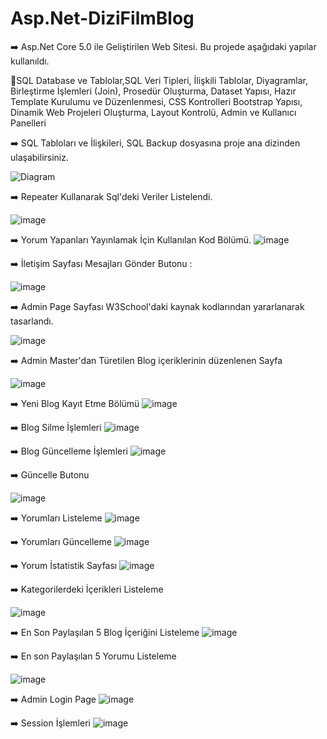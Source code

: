 # Asp.Net-DiziFilmBlog

 
:arrow_right: Asp.Net Core 5.0 ile Geliştirilen Web Sitesi.
Bu projede aşağıdaki yapılar kullanıldı. 

:high_brightness:SQL Database ve Tablolar,SQL Veri Tipleri, İlişkili Tablolar, Diyagramlar, Birleştirme İşlemleri (Join), Prosedür Oluşturma, Dataset Yapısı, Hazır Template Kurulumu ve Düzenlenmesi, CSS Kontrolleri
Bootstrap Yapısı, Dinamik Web Projeleri Oluşturma, Layout Kontrolü, Admin ve Kullanıcı Panelleri

:arrow_right:  SQL Tabloları ve İlişkileri, SQL Backup dosyasına proje ana dizinden ulaşabilirsiniz.


![Diagram](https://user-images.githubusercontent.com/98838876/164477905-af79753e-f2b3-4fb0-8fb2-c5238429a92b.jpg)


:arrow_right: Repeater Kullanarak Sql'deki Veriler Listelendi. 

![image](https://user-images.githubusercontent.com/98838876/164650328-8df234ee-28bb-4388-9701-b950117a640f.png)

:arrow_right: Yorum Yapanları Yayınlamak İçin Kullanılan Kod Bölümü.
![image](https://user-images.githubusercontent.com/98838876/164889338-4151329d-6d94-4acd-a937-11614429ffc2.png)


:arrow_right: İletişim Sayfası Mesajları Gönder Butonu : 

![image](https://user-images.githubusercontent.com/98838876/164890597-d55b9611-f7e2-4a77-975b-229d5feb4cc4.png)

:arrow_right: Admin Page Sayfası W3School'daki kaynak kodlarından yararlanarak tasarlandı.

![image](https://user-images.githubusercontent.com/98838876/164914711-7dc8a4b7-bb71-4724-b7dc-5a4e2464ca8e.png)

:arrow_right: Admin Master'dan Türetilen Blog içeriklerinin düzenlenen Sayfa 

![image](https://user-images.githubusercontent.com/98838876/164914688-fc21f557-36de-4f93-bad0-da5956cac328.png)

:arrow_right: Yeni Blog Kayıt Etme Bölümü
![image](https://user-images.githubusercontent.com/98838876/164940186-0641de77-f12f-454b-8c64-fd60db11ddf5.png)

:arrow_right: Blog Silme İşlemleri
![image](https://user-images.githubusercontent.com/98838876/164942626-98916e14-ac8f-40ca-9883-c4bc5bf1e043.png)

:arrow_right:  Blog Güncelleme İşlemleri
![image](https://user-images.githubusercontent.com/98838876/165045001-5d994a3f-c950-42a6-a044-0fad37f903be.png)

:arrow_right: Güncelle Butonu

![image](https://user-images.githubusercontent.com/98838876/165046069-c7558a2b-f1d3-4a3f-87b9-61dde64b7886.png)

:arrow_right: Yorumları Listeleme
![image](https://user-images.githubusercontent.com/98838876/165049267-95aa6c9a-0667-41d5-81b8-4c8f3494e479.png)

:arrow_right: Yorumları Güncelleme
![image](https://user-images.githubusercontent.com/98838876/165094680-a01fb06c-e454-4bd6-9d49-c2ee657339a5.png)

:arrow_right: Yorum İstatistik Sayfası
![image](https://user-images.githubusercontent.com/98838876/165106139-4f8319fb-7b87-4517-8c03-59b8e4ec4fdb.png)

:arrow_right: Kategorilerdeki İçerikleri Listeleme

![image](https://user-images.githubusercontent.com/98838876/165230702-2393f26f-7af9-4530-9ce0-aea782765eca.png)

:arrow_right: En Son Paylaşılan 5 Blog İçeriğini Listeleme
![image](https://user-images.githubusercontent.com/98838876/165236203-3756a1ec-24b9-49ce-9c2f-67766c790118.png)

:arrow_right: En son Paylaşılan 5 Yorumu Listeleme

![image](https://user-images.githubusercontent.com/98838876/165238565-78489ec6-f78a-4bf0-9c4d-3df813b87253.png)

:arrow_right: Admin Login Page
![image](https://user-images.githubusercontent.com/98838876/165246196-2d2cea5c-2ec5-4ecc-a108-5a003a71662d.png)

:arrow_right: Session İşlemleri
![image](https://user-images.githubusercontent.com/98838876/165250504-da6142c6-0961-4cdd-b1dc-78385e60c918.png)

